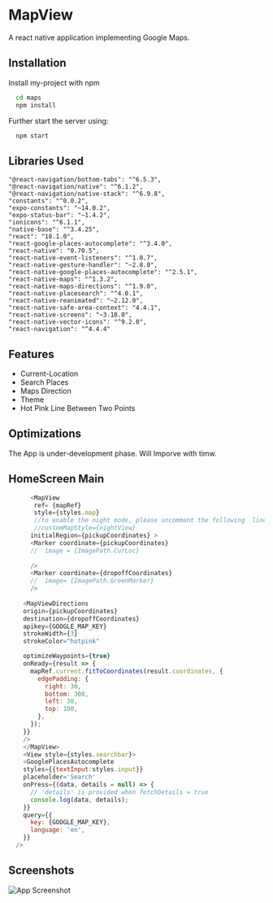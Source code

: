 
# MapView

A react native application implementing Google Maps.





## Installation

Install my-project with npm

```bash
  cd maps
  npm install 
```
Further start the server using: 

```bash
  npm start
```

## Libraries Used

    "@react-navigation/bottom-tabs": "^6.5.3",
    "@react-navigation/native": "^6.1.2",
    "@react-navigation/native-stack": "^6.9.8",
    "constants": "^0.0.2",
    "expo-constants": "~14.0.2",
    "expo-status-bar": "~1.4.2",
    "ionicons": "^6.1.1",
    "native-base": "^3.4.25",
    "react": "18.1.0",
    "react-google-places-autocomplete": "^3.4.0",
    "react-native": "0.70.5",
    "react-native-event-listeners": "^1.0.7",
    "react-native-gesture-handler": "~2.8.0",
    "react-native-google-places-autocomplete": "^2.5.1",
    "react-native-maps": "^1.3.2",
    "react-native-maps-directions": "^1.9.0",
    "react-native-placesearch": "^4.0.1",
    "react-native-reanimated": "~2.12.0",
    "react-native-safe-area-context": "4.4.1",
    "react-native-screens": "~3.18.0",
    "react-native-vector-icons": "^9.2.0",
    "react-navigation": "^4.4.4" 


## Features

- Current-Location
- Search Places
- Maps Direction
- Theme
- Hot Pink Line Between Two Points


## Optimizations

The App is under-development phase. Will Imporve with timw.


## HomeScreen Main


```javascript
      <MapView
       ref= {mapRef}
       style={styles.map}
       //to enable the night mode, please uncomment the following  linee
       //customMapStyle={nightView}
      initialRegion={pickupCoordinates} >
      <Marker coordinate={pickupCoordinates} 
      //  image = {ImagePath.CurLoc}
            
      />
      <Marker coordinate={dropoffCoordinates} 
      //  image= {ImagePath.GreenMarker}
      />
      
    <MapViewDirections
    origin={pickupCoordinates}
    destination={dropoffCoordinates}
    apikey={GOOGLE_MAP_KEY}
    strokeWidth={3}
    strokeColor="hotpink"

    optimizeWaypoints={true}
    onReady={result => {
      mapRef.current.fitToCoordinates(result.coordinates, {
        edgePadding: {
          right: 30,
          bottom: 300,
          left: 30,
          top: 100,
        },
      });
    }}
    />
    </MapView>
    <View style={styles.searchbar}>
    <GooglePlacesAutocomplete
    styles={{textInput:styles.input}}
    placeholder='Search'
    onPress={(data, details = null) => {
      // 'details' is provided when fetchDetails = true
      console.log(data, details);
    }}
    query={{
      key: {GOOGLE_MAP_KEY},
      language: 'en',
    }}
  />
```


## Screenshots

![App Screenshot](https://drive.google.com/file/d/1BC0WQQUWSTB17Wn3Pd_Bk8d-MEG0tio9/view?usp=sharing)

